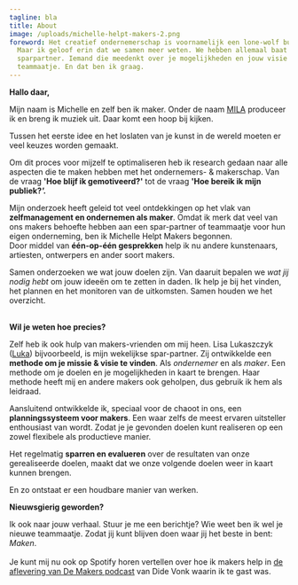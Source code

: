 ```yaml
---
tagline: bla
title: About
image: /uploads/michelle-helpt-makers-2.png
foreword: Het creatief ondernemerschap is voornamelijk een lone-wolf business.
  Maar ik geloof erin dat we samen meer weten. We hebben allemaal baat bij een
  sparpartner. Iemand die meedenkt over je mogelijkheden en jouw visie kent. Een
  teammaatje. En dat ben ik graag.
---
```

**Hallo daar,**

Mijn naam is Michelle en zelf ben ik maker. Onder de naam [MILA](https://www.milamusic.nl/) produceer ik en breng ik muziek uit. Daar komt een hoop bij kijken. 

Tussen het eerste idee en het loslaten van je kunst in de wereld moeten er veel keuzes worden gemaakt.

Om dit proces voor mijzelf te optimaliseren heb ik research gedaan naar alle aspecten die te maken hebben met het ondernemers- & makerschap. Van de vraag **'Hoe blijf ik gemotiveerd?'** tot de vraag **'Hoe bereik ik mijn publiek?*'.***

Mijn onderzoek heeft geleid tot veel ontdekkingen op het vlak van **zelfmanagement en ondernemen als maker**. Omdat ik merk dat veel van ons makers behoefte hebben aan een spar-partner of teammaatje voor hun eigen onderneming, ben ik Michelle Helpt Makers begonnen.\
Door middel van **één-op-één gesprekken** help ik nu andere kunstenaars, artiesten, ontwerpers en ander soort makers.

Samen onderzoeken we wat jouw doelen zijn. Van daaruit bepalen we *wat jij nodig hebt* om jouw ideeën om te zetten in daden. Ik help je bij het vinden, het plannen en het monitoren van de uitkomsten. Samen houden we het overzicht.

\
**Wil je weten hoe precies?**

Zelf heb ik ook hulp van makers-vrienden om mij heen. Lisa Lukaszczyk ([Luka](http://lisaluka.com/)) bijvoorbeeld, is mijn wekelijkse spar-partner. Zij ontwikkelde een **methode om je missie & visie te vinden**. Als *ondernemer* en als *maker*. Een methode om je doelen en je mogelijkheden in kaart te brengen. Haar methode heeft mij en andere makers ook geholpen, dus gebruik ik hem als leidraad.

Aansluitend ontwikkelde ik, speciaal voor de chaoot in ons, een **planningssysteem voor makers**. Een waar zelfs de meest ervaren uitsteller enthousiast van wordt. Zodat je je gevonden doelen kunt realiseren op een zowel flexibele als productieve manier.

Het regelmatig **sparren en evalueren** over de resultaten van onze gerealiseerde doelen, maakt dat we onze volgende doelen weer in kaart kunnen brengen.

En zo ontstaat er een houdbare manier van werken.

**Nieuwsgierig geworden?**

Ik ook naar jouw verhaal. Stuur je me een berichtje? Wie weet ben ik wel je nieuwe teammaatje. Zodat jij kunt blijven doen waar jij het beste in bent: *Maken*.\
\
Je kunt mij nu ook op Spotify horen vertellen over hoe ik makers help in [de aflevering van De Makers podcast](https://open.spotify.com/episode/0OQqEvKsk9PrEacVnqzO22?si=NaW72t_TQwCoaU1h4jqcIQ) van Dide Vonk waarin ik te gast was.